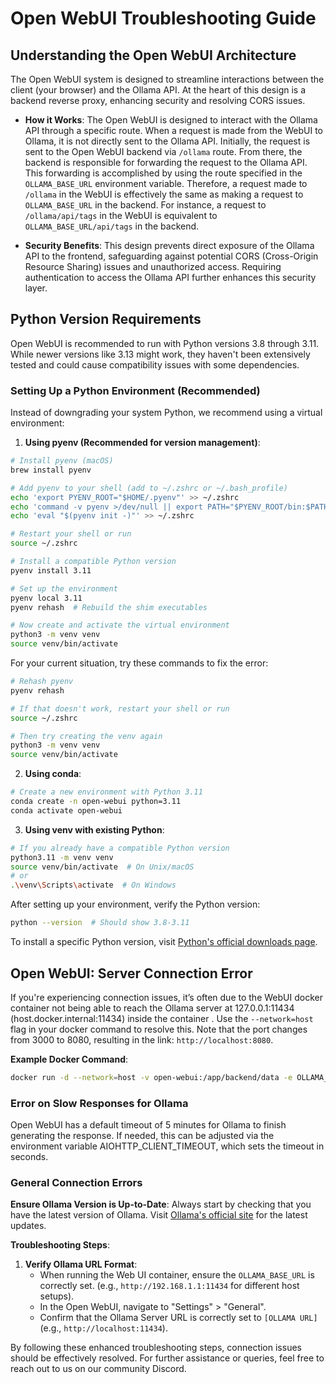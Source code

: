 # Open WebUI Troubleshooting Guide

## Understanding the Open WebUI Architecture

The Open WebUI system is designed to streamline interactions between the client (your browser) and the Ollama API. At the heart of this design is a backend reverse proxy, enhancing security and resolving CORS issues.

- **How it Works**: The Open WebUI is designed to interact with the Ollama API through a specific route. When a request is made from the WebUI to Ollama, it is not directly sent to the Ollama API. Initially, the request is sent to the Open WebUI backend via `/ollama` route. From there, the backend is responsible for forwarding the request to the Ollama API. This forwarding is accomplished by using the route specified in the `OLLAMA_BASE_URL` environment variable. Therefore, a request made to `/ollama` in the WebUI is effectively the same as making a request to `OLLAMA_BASE_URL` in the backend. For instance, a request to `/ollama/api/tags` in the WebUI is equivalent to `OLLAMA_BASE_URL/api/tags` in the backend.

- **Security Benefits**: This design prevents direct exposure of the Ollama API to the frontend, safeguarding against potential CORS (Cross-Origin Resource Sharing) issues and unauthorized access. Requiring authentication to access the Ollama API further enhances this security layer.

## Python Version Requirements

Open WebUI is recommended to run with Python versions 3.8 through 3.11. While newer versions like 3.13 might work, they haven't been extensively tested and could cause compatibility issues with some dependencies.

### Setting Up a Python Environment (Recommended)

Instead of downgrading your system Python, we recommend using a virtual environment:

1. **Using pyenv (Recommended for version management)**:
```bash
# Install pyenv (macOS)
brew install pyenv

# Add pyenv to your shell (add to ~/.zshrc or ~/.bash_profile)
echo 'export PYENV_ROOT="$HOME/.pyenv"' >> ~/.zshrc
echo 'command -v pyenv >/dev/null || export PATH="$PYENV_ROOT/bin:$PATH"' >> ~/.zshrc
echo 'eval "$(pyenv init -)"' >> ~/.zshrc

# Restart your shell or run
source ~/.zshrc

# Install a compatible Python version
pyenv install 3.11

# Set up the environment
pyenv local 3.11
pyenv rehash  # Rebuild the shim executables

# Now create and activate the virtual environment
python3 -m venv venv
source venv/bin/activate
```

For your current situation, try these commands to fix the error:

```bash
# Rehash pyenv
pyenv rehash

# If that doesn't work, restart your shell or run
source ~/.zshrc

# Then try creating the venv again
python3 -m venv venv
source venv/bin/activate
```

2. **Using conda**:
```bash
# Create a new environment with Python 3.11
conda create -n open-webui python=3.11
conda activate open-webui
```

3. **Using venv with existing Python**:
```bash
# If you already have a compatible Python version
python3.11 -m venv venv
source venv/bin/activate  # On Unix/macOS
# or
.\venv\Scripts\activate  # On Windows
```

After setting up your environment, verify the Python version:
```bash
python --version  # Should show 3.8-3.11
```

To install a specific Python version, visit [Python's official downloads page](https://www.python.org/downloads/).

## Open WebUI: Server Connection Error

If you're experiencing connection issues, it’s often due to the WebUI docker container not being able to reach the Ollama server at 127.0.0.1:11434 (host.docker.internal:11434) inside the container . Use the `--network=host` flag in your docker command to resolve this. Note that the port changes from 3000 to 8080, resulting in the link: `http://localhost:8080`.

**Example Docker Command**:

```bash
docker run -d --network=host -v open-webui:/app/backend/data -e OLLAMA_BASE_URL=http://127.0.0.1:11434 --name open-webui --restart always ghcr.io/open-webui/open-webui:main
```

### Error on Slow Responses for Ollama

Open WebUI has a default timeout of 5 minutes for Ollama to finish generating the response. If needed, this can be adjusted via the environment variable AIOHTTP_CLIENT_TIMEOUT, which sets the timeout in seconds.

### General Connection Errors

**Ensure Ollama Version is Up-to-Date**: Always start by checking that you have the latest version of Ollama. Visit [Ollama's official site](https://ollama.com/) for the latest updates.

**Troubleshooting Steps**:

1. **Verify Ollama URL Format**:
   - When running the Web UI container, ensure the `OLLAMA_BASE_URL` is correctly set. (e.g., `http://192.168.1.1:11434` for different host setups).
   - In the Open WebUI, navigate to "Settings" > "General".
   - Confirm that the Ollama Server URL is correctly set to `[OLLAMA URL]` (e.g., `http://localhost:11434`).

By following these enhanced troubleshooting steps, connection issues should be effectively resolved. For further assistance or queries, feel free to reach out to us on our community Discord.
